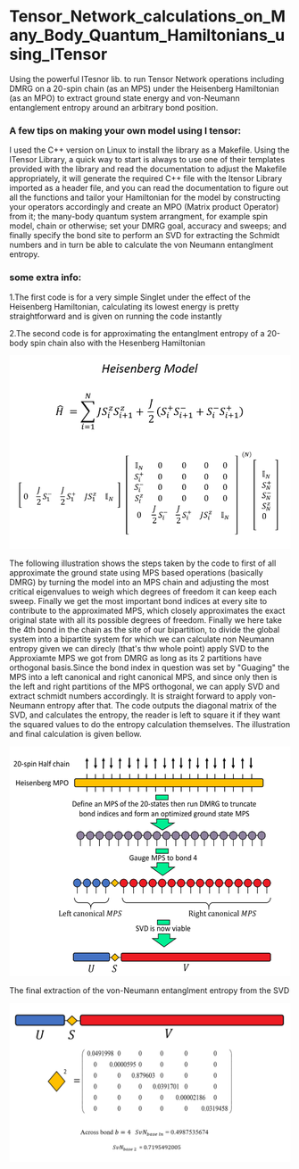 # Tensor_Network_calculations_on_Many_Body_Quantum_Hamiltonians_using_ITensor
Using the powerful ITesnor lib. to run Tensor Network operations including DMRG on a 20-spin chain (as an MPS) under the Heisenberg Hamiltonian (as an MPO) to extract ground state energy and von-Neumann entanglement entropy around an arbitrary bond position.

### A few tips on making your own model using I tensor:

I used the C++ version on Linux to install the library as a Makefile. Using the ITensor Library, a quick way to start is always to use one of their templates provided with the library and read the documentation to adjust the Makefile appropriately, it will generate the required  C++ file with the Itensor Library imported as a header file, and you can read the documentation to figure out all the functions and tailor your Hamiltonian for the model by constructing your operators accordingly and create an MPO (Matrix product Operator) from it; the many-body quantum system arrangment, for example spin model, chain or otherwise; set your DMRG goal, accuracy and sweeps; and finally specify the bond site to perform an SVD for extracting the Schmidt numbers and in turn be able to calculate the von Neumann entanglment entropy.


### some extra info:

1.The first code is for a very simple Singlet under the effect of the Heisenberg Hamiltonian, calculating its lowest energy is pretty straightforward and is given on running the code instantly  

2.The second code is for approximating the entanglment entropy of a 20-body spin chain also with the Hesenberg Hamiltonian  

![Hamiltonian MPO](https://github.com/Hish-am/Tensor_Network_calculations_on_Many_Body_Quantum_Hamiltonians_using_ITensor/blob/master/Heisenberg_Hamiltonian_as_an_MPO.png)  

The following illustration shows the steps taken by the code to first of all approximate the ground state using MPS based operations (basically DMRG) by turning the model into an MPS chain and adjusting the most critical eigenvalues to weigh which degrees of freedom it can keep each sweep. Finally we get the most important bond indices at every site to contribute to the approximated MPS, which closely approximates the exact original state with all its possible degrees of freedom. Finally we here take the 4th bond in the chain as the site of our bipartition, to divide the global system into a bipartite system for which we can calculate non Neumann entropy given we can direcly (that's thw whole point) apply SVD to the Approxiamte MPS we got from DMRG as long as its 2 partitions have orthogonal basis.Since the bond index in question was set by "Guaging" the MPS into a left canonical and right canonical MPS, and since only then is the left and right partitions of the MPS orthogonal, we can apply SVD and extract schmidt numbers accordingly. It is straight forward to apply von-Neumann entropy after that. The code outputs the diagonal matrix of the SVD, and calculates the entropy, the reader is left to square it if they want the squared values to do the entropy calculation themselves. The illustration and final calculation is given bellow.  
  
  
![Hamiltonian MPO](https://github.com/Hish-am/Tensor_Network_calculations_on_Many_Body_Quantum_Hamiltonians_using_ITensor/blob/master/Illustration_of_the_Tensor_Network_Operation.png)  
  
  
The final extraction of the von-Neumann entanglment entropy from the SVD  
  
  ![Hamiltonian MPO](https://github.com/Hish-am/Tensor_Network_calculations_on_Many_Body_Quantum_Hamiltonians_using_ITensor/blob/master/SVD_result_of_the_MPS_and_isolating_the_Singular_Values_for_vN_entropy_extraction.png)  
